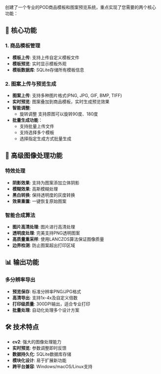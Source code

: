 创建了一个专业的POD商品模板和图案预览系统，重点实现了您需要的两个核心功能：

## 🎯 核心功能

### 1. **商品模板管理**

- **模板上传**: 支持上传自定义模板文件
- **模板预览**: 实时显示模板外观
- **模板数据库**: SQLite存储所有模板信息

### 2. **图案上传与预览生成**

- **图案上传**: 支持多种图片格式(PNG, JPG, GIF, BMP, TIFF)
- **实时预览**: 图案叠加到商品模板，实时生成预览效果
- **智能调整**:
  - 旋转调整 支持原图可以旋转90度、180度
- **批量生成功能**：
  - 支持批量上传文件
  - 支持选择多个模板
  - 选择指定生成方式批量生成

## 🎨 高级图像处理功能

### **特效处理**

- **阴影效果**: 支持为图案添加立体阴影
- **模糊效果**: 高斯模糊处理
- **黑白转换**: 保持透明度的灰度转换
- **效果重置**: 一键恢复原始图案

### **智能合成算法**

- **图片高清处理**: 图片进行高清处理
- **透明度处理**: 完美支持PNG透明图案
- **高质量重采样**: 使用LANCZOS算法保证图像质量
- **边界检测**: 防止图案超出打印区域

## 📊 输出功能

### **多分辨率导出**

- **预览保存**: 标准分辨率PNG/JPG格式
- **高清导出**: 支持1x-4x及自定义倍数
- **打印级质量**: 300DPI输出，适合专业打印
- **批量处理**: 自动化处理多个设计方案

## 🛠️ 技术特点

- **cv2**: 强大的图像处理能力
- **实时预览**: 参数调整即时反馈
- **数据持久化**: SQLite数据库存储
- **模块化设计**: 易于扩展新功能
- **跨平台兼容**: Windows/macOS/Linux支持